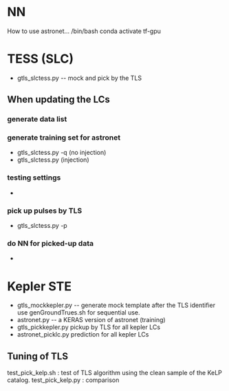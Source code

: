 
# NN
How to use astronet...
/bin/bash
conda activate tf-gpu


# TESS (SLC)

- gtls_slctess.py -- mock and pick by the TLS

## When updating the LCs

### generate data list 



### generate training set for astronet

- gtls_slctess.py -q (no injection)
- gtls_slctess.py (injection)

### testing settings

- 

### pick up pulses by TLS

- gtls_slctess.py -p 

### do NN for picked-up data

-

# Kepler STE

- gtls_mockkepler.py -- generate mock template after the TLS identifier
 use genGroundTrues.sh for sequential use.
- astronet.py -- a KERAS version of astronet (training)
- gtls_pickkepler.py pickup by TLS for all kepler LCs
- astronet_picklc.py prediction for all kepler LCs


## Tuning of TLS

test_pick_kelp.sh : test of TLS algorithm using the clean sample of the KeLP catalog.
test_pick_kelp.py : comparison

